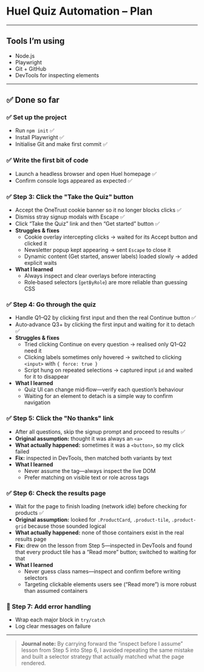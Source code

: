 # Huel Quiz Automation – Plan

---

## Tools I’m using

- Node.js
- Playwright
- Git + GitHub
- DevTools for inspecting elements

---

## ✅ Done so far

### ✅ Set up the project

- Run `npm init` ✅
- Install Playwright ✅
- Initialise Git and make first commit ✅

### ✅ Write the first bit of code

- Launch a headless browser and open Huel homepage ✅
- Confirm console logs appeared as expected ✅

### ✅ Step 3: Click the "Take the Quiz" button

- Accept the OneTrust cookie banner so it no longer blocks clicks ✅
- Dismiss stray signup modals with Escape ✅
- Click “Take the Quiz” link and then “Get started” button ✅
- **Struggles & fixes**
  - Cookie overlay intercepting clicks → waited for its Accept button and clicked it
  - Newsletter popup kept appearing → sent `Escape` to close it
  - Dynamic content (Get started, answer labels) loaded slowly → added explicit waits
- **What I learned**
  - Always inspect and clear overlays before interacting
  - Role‑based selectors (`getByRole`) are more reliable than guessing CSS

### ✅ Step 4: Go through the quiz

- Handle Q1–Q2 by clicking first input and then the real Continue button ✅
- Auto‑advance Q3+ by clicking the first input and waiting for it to detach ✅
- **Struggles & fixes**
  - Tried clicking Continue on every question → realised only Q1–Q2 need it
  - Clicking labels sometimes only hovered → switched to clicking `<input>` with `{ force: true }`
  - Script hung on repeated selections → captured input `id` and waited for it to disappear
- **What I learned**
  - Quiz UI can change mid‑flow—verify each question’s behaviour
  - Waiting for an element to detach is a simple way to confirm navigation

### ✅ Step 5: Click the "No thanks" link

- After all questions, skip the signup prompt and proceed to results ✅
- **Original assumption:** thought it was always an `<a>`
- **What actually happened:** sometimes it was a `<button>`, so my click failed
- **Fix:** inspected in DevTools, then matched both variants by text
- **What I learned**
  - Never assume the tag—always inspect the live DOM
  - Prefer matching on visible text or role across tags

### ✅ Step 6: Check the results page

- Wait for the page to finish loading (network idle) before checking for products ✅
- **Original assumption:** looked for `.ProductCard`, `.product-tile`, `.product-grid` because those sounded logical
- **What actually happened:** none of those containers exist in the real results page
- **Fix:** drew on the lesson from Step 5—inspected in DevTools and found that every product tile has a “Read more” button; switched to waiting for that
- **What I learned**
  - Never guess class names—inspect and confirm before writing selectors
  - Targeting clickable elements users see (“Read more”) is more robust than assumed containers

### 🔲 Step 7: Add error handling

- Wrap each major block in `try/catch`
- Log clear messages on failure

---

> **Journal note:** By carrying forward the “inspect before I assume” lesson from Step 5 into Step 6, I avoided repeating the same mistake and built a selector strategy that actually matched what the page rendered.
